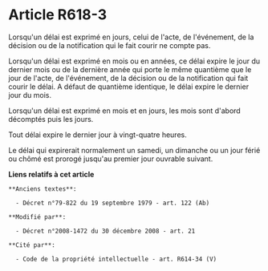 # Article R618-3

Lorsqu'un délai est exprimé en jours, celui de l'acte, de l'événement, de la décision ou de la notification qui le fait
courir ne compte pas.

Lorsqu'un délai est exprimé en mois ou en années, ce délai expire le jour du dernier mois ou de la dernière année qui porte
le même quantième que le jour de l'acte, de l'événement, de la décision ou de la notification qui fait courir le délai. A
défaut de quantième identique, le délai expire le dernier jour du mois.

Lorsqu'un délai est exprimé en mois et en jours, les mois sont d'abord décomptés puis les jours.

Tout délai expire le dernier jour à vingt-quatre heures.

Le délai qui expirerait normalement un samedi, un dimanche ou un jour férié ou chômé est prorogé jusqu'au premier jour
ouvrable suivant.

**Liens relatifs à cet article**

	**Anciens textes**:

	  - Décret n°79-822 du 19 septembre 1979 - art. 122 (Ab)

	**Modifié par**:

	  - Décret n°2008-1472 du 30 décembre 2008 - art. 21

	**Cité par**:

	  - Code de la propriété intellectuelle - art. R614-34 (V)
